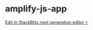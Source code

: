 # amplify-js-app

[Edit in StackBlitz next generation editor ⚡️](https://stackblitz.com/~/github.com/BoipeloBane/amplify-js-app)